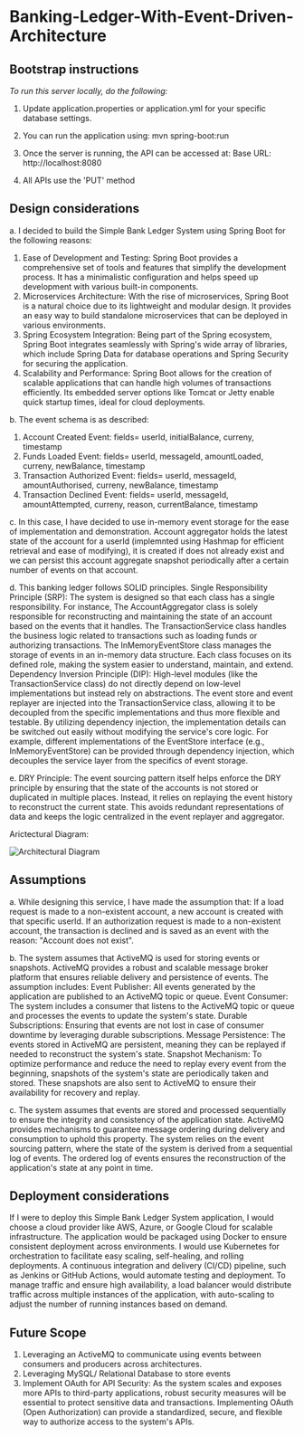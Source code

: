 # Banking-Ledger-With-Event-Driven-Architecture

## Bootstrap instructions
*To run this server locally, do the following:*

1. Update application.properties or application.yml for your specific database settings.

2. You can run the application using: mvn spring-boot:run

3. Once the server is running, the API can be accessed at:
Base URL: http://localhost:8080

4. All APIs use the 'PUT' method


## Design considerations

a. I decided to build the Simple Bank Ledger System using Spring Boot for the following reasons:
1. Ease of Development and Testing: Spring Boot provides a comprehensive set of tools and features that simplify the development process. It has a minimalistic configuration and helps speed up development with various built-in components.
2. Microservices Architecture: With the rise of microservices, Spring Boot is a natural choice due to its lightweight and modular design. It provides an easy way to build standalone microservices that can be deployed in various environments.
3. Spring Ecosystem Integration: Being part of the Spring ecosystem, Spring Boot integrates seamlessly with Spring's wide array of libraries, which include Spring Data for database operations and Spring Security for securing the application.
4. Scalability and Performance: Spring Boot allows for the creation of scalable applications that can handle high volumes of transactions efficiently. Its embedded server options like Tomcat or Jetty enable quick startup times, ideal for cloud deployments.

b. The event schema is as described:
1. Account Created Event: fields= userId, initialBalance, curreny, timestamp
2. Funds Loaded Event: fields= userId, messageId, amountLoaded, curreny, newBalance, timestamp
3. Transaction Authorized Event: fields= userId, messageId, amountAuthorised, curreny, newBalance, timestamp
4. Transaction Declined Event: fields= userId, messageId, amountAttempted, curreny, reason, currentBalance, timestamp

c. In this case, I have decided to use in-memory event storage for the ease of implementation and demonstration. Account aggregator holds the latest state of the account for a userId (implemnted using Hashmap for efficient retrieval and ease of modifying), it is created if does not already exist and we can persist this account aggregate snapshot periodically after a certain number of events on that account.

d. This banking ledger follows SOLID principles.
Single Responsibility Principle (SRP): The system is designed so that each class has a single responsibility. For instance, The AccountAggregator class is solely responsible for reconstructing and maintaining the state of an account based on the events that it handles. The TransactionService class handles the business logic related to transactions such as loading funds or authorizing transactions. The InMemoryEventStore class manages the storage of events in an in-memory data structure. Each class focuses on its defined role, making the system easier to understand, maintain, and extend.
Dependency Inversion Principle (DIP): High-level modules (like the TransactionService class) do not directly depend on low-level implementations but instead rely on abstractions. The event store and event replayer are injected into the TransactionService class, allowing it to be decoupled from the specific implementations and thus more flexible and testable. By utilizing dependency injection, the implementation details can be switched out easily without modifying the service's core logic. For example, different implementations of the EventStore interface (e.g., InMemoryEventStore) can be provided through dependency injection, which decouples the service layer from the specifics of event storage.

e. DRY Principle: The event sourcing pattern itself helps enforce the DRY principle by ensuring that the state of the accounts is not stored or duplicated in multiple places. Instead, it relies on replaying the event history to reconstruct the current state. This avoids redundant representations of data and keeps the logic centralized in the event replayer and aggregator.

Arictectural Diagram:

![Architectural Diagram](https://github.com/apoorvashete/Banking-Ledger-with-Event-Driven-Architecture/assets/63460316/036afb9b-e8f6-4ee4-8f57-07e9a1e13725)

## Assumptions

a. While designing this service, I have made the assumption that:
If a load request is made to a non-existent account, a new account is created with that specific userId.
If an authorization request is made to a non-existent account, the transaction is declined and is saved as an event with the reason: "Account does not exist".

b. The system assumes that ActiveMQ is used for storing events or snapshots. ActiveMQ provides a robust and scalable message broker platform that ensures reliable delivery and persistence of events. The assumption includes:
Event Publisher: All events generated by the application are published to an ActiveMQ topic or queue.
Event Consumer: The system includes a consumer that listens to the ActiveMQ topic or queue and processes the events to update the system's state.
Durable Subscriptions: Ensuring that events are not lost in case of consumer downtime by leveraging durable subscriptions. Message Persistence: The events stored in ActiveMQ are persistent, meaning they can be replayed if needed to reconstruct the system's state.
Snapshot Mechanism: To optimize performance and reduce the need to replay every event from the beginning, snapshots of the system's state are periodically taken and stored. These snapshots are also sent to ActiveMQ to ensure their availability for recovery and replay.

c. The system assumes that events are stored and processed sequentially to ensure the integrity and consistency of the application state. ActiveMQ provides mechanisms to guarantee message ordering during delivery and consumption to uphold this property. The system relies on the event sourcing pattern, where the state of the system is derived from a sequential log of events. The ordered log of events ensures the reconstruction of the application's state at any point in time.


## Deployment considerations

If I were to deploy this Simple Bank Ledger System application, I would choose a cloud provider like AWS, Azure, or Google Cloud for scalable infrastructure. The application would be packaged using Docker to ensure consistent deployment across environments. I would use Kubernetes for orchestration to facilitate easy scaling, self-healing, and rolling deployments. A continuous integration and delivery (CI/CD) pipeline, such as Jenkins or GitHub Actions, would automate testing and deployment.
To manage traffic and ensure high availability, a load balancer would distribute traffic across multiple instances of the application, with auto-scaling to adjust the number of running instances based on demand.

## Future Scope

1. Leveraging an ActiveMQ to communicate using events between consumers and producers across architectures.
2. Leveraging MySQL/ Relational Database to store events
3. Implement OAuth for API Security: As the system scales and exposes more APIs to third-party applications, robust security measures will be essential to protect sensitive data and transactions. Implementing OAuth (Open Authorization) can provide a standardized, secure, and flexible way to authorize access to the system's APIs.

